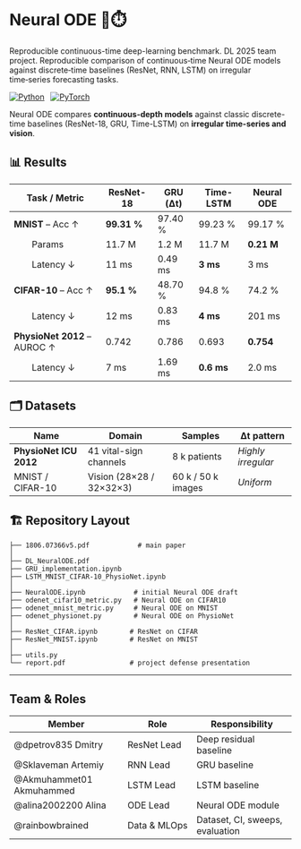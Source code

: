 # Neural ODE 🧩⏱️  
Reproducible continuous-time deep-learning benchmark. DL 2025 team project. Reproducible comparison of continuous‑time Neural ODE models against discrete‑time baselines (ResNet, RNN, LSTM) on irregular time‑series forecasting tasks.

[![Python](https://img.shields.io/badge/python-3.9%2B-blue.svg)](https://www.python.org/) 
[![PyTorch](https://img.shields.io/badge/PyTorch-2.2-red)](https://pytorch.org/) 

Neural ODE compares **continuous-depth models** against classic discrete-time baselines (ResNet-18, GRU, Time-LSTM) on **irregular time-series and vision**.  

## 📊 Results
| Task / Metric                | ResNet-18   | GRU (Δt) | Time-LSTM  | **Neural ODE** |
| ---------------------------- | ----------- | -------- | ---------- | -------------- |
| **MNIST** – Acc ↑            | **99.31 %** | 97.40 %  | 99.23 %    | 99.17 %        |
|   Params                     | 11.7 M      | 1.2 M    | 11.7 M     | **0.21 M**     |
|   Latency ↓                  | 11 ms       | 0.49 ms     | **3 ms**   | 3 ms           |
| **CIFAR-10** – Acc ↑         | **95.1 %**  | 48.70 %   | 94.8 %     | 74.2 %         |
|   Latency ↓                  | 12 ms       | 0.83 ms     | **4 ms**   | 201 ms         |
| **PhysioNet 2012** – AUROC ↑ | 0.742       | 0.786    | 0.693      | **0.754**      |
|   Latency ↓                  | 7 ms        | 1.69 ms   | **0.6 ms** | 2.0 ms         |


## 🗂️ Datasets
| Name                   | Domain                   | Samples            | Δt pattern           |
| ---------------------- | ------------------------ | ------------------ | -------------------- |
| **PhysioNet ICU 2012** | 41 vital-sign channels   | 8 k patients       | *Highly irregular*   |
| MNIST / CIFAR-10       | Vision (28×28 / 32×32×3) | 60 k / 50 k images | *Uniform*            |



##  🏗️ Repository Layout

```
├── 1806.07366v5.pdf            # main paper
│
├── DL_NeuralODE.pdf      
├── GRU_implementation.ipynb
├── LSTM_MNIST_CIFAR-10_PhysioNet.ipynb
│
├── NeuralODE.ipynb            # initial Neural ODE draft
├── odenet_cifar10_metric.py   # Neural ODE on CIFAR10
├── odenet_mnist_metric.py     # Neural ODE on MNIST
├── odenet_physionet.py        # Neural ODE on PhysioNet
│
├── ResNet_CIFAR.ipynb        # ResNet on CIFAR
├── ResNet_MNIST.ipynb        # ResNet on MNIST
│
├── utils.py          
└── report.pdf                # project defense presentation
```

---

## Team & Roles

| Member       | Role                | Responsibility                  |
| ------------ | --------------------- | ------------------------------- |
| @dpetrov835 Dmitry | ResNet Lead           | Deep residual baseline          |
| @Sklaveman Artemiy | RNN Lead              | GRU baseline                    |
| @Akmuhammet01 Akmuhammed | LSTM Lead             | LSTM baseline                   |
| @alina2002200 Alina | ODE Lead              | Neural ODE module               |
| @rainbowbrained  | Data & MLOps  | Dataset, CI, sweeps, evaluation |
